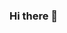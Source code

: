 ### Hi there 👋

<!--
**bedhalia/bedhalia** is a ✨ _special_ ✨ repository because its `README.md` (this file) appears on your GitHub profile.

Here are some ideas to get you started:

- 🔭 I’m currently studying on College in Indonesia
- 🌱 I’m currently learning Python
- 👯 I’m looking to collaborate on open source
- 💬 Ask me about ...soft skills
- 📫 How to reach me: ...[email]
- 😄 Pronouns: ...She/Her
- ⚡ Fun fact: ...noodle is a good idea !
-->
